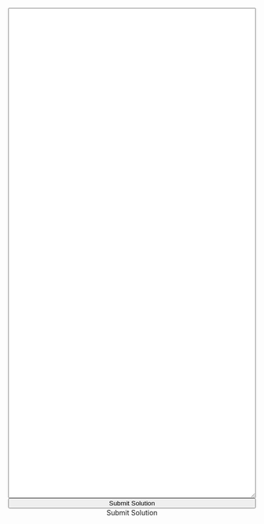 <iframe id="content" frameborder="0" scrolling="no" onload="window.problem?window.problem.resize():null" style="width: 100%;"></iframe>
<textarea id="code" style='width: 100%; height: 25vh'></textarea>
<button onclick="window.problem.submit()" style="width: 100%;">Submit Solution</button>
<a id="submit" target="_blank" style="display: block; text-align: center">Submit Solution</a>
<script src="/assets/js/problem.js"></script>